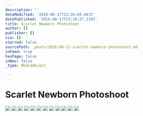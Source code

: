 ```yaml
---
description: ''
dateModified: '2016-08-17T23:26:04.447Z'
datePublished: '2016-08-17T23:30:57.234Z'
title: Scarlet Newborn Photoshoot
author: []
publisher: {}
via: {}
starred: false
sourcePath: _posts/2016-08-17-scarlet-newborn-photoshoot.md
inFeed: true
hasPage: false
inNav: false
_type: MediaObject

---
```

# Scarlet Newborn Photoshoot
![](https://the-grid-user-content.s3-us-west-2.amazonaws.com/ecec6227-f43f-4e68-a92b-6db822094886.jpg)
![](https://the-grid-user-content.s3-us-west-2.amazonaws.com/48cc3c4d-1c2d-4578-ae20-e83150b90d40.jpg)
![](https://the-grid-user-content.s3-us-west-2.amazonaws.com/e7e4dbf0-1c62-4a69-9506-09531d54495c.jpg)
![](https://the-grid-user-content.s3-us-west-2.amazonaws.com/97a0b08b-65f3-4dbd-8af5-7af83c54aca4.jpg)
![](https://the-grid-user-content.s3-us-west-2.amazonaws.com/aa450226-aa21-40c0-843a-644c9727c545.jpg)
![](https://the-grid-user-content.s3-us-west-2.amazonaws.com/cc80cabf-02f9-49a6-8b22-e44cae0dfb30.jpg)
![](https://the-grid-user-content.s3-us-west-2.amazonaws.com/af1f3d40-ad87-4fc3-ab88-f1d8af9eecc0.jpg)
![](https://the-grid-user-content.s3-us-west-2.amazonaws.com/4161a7c7-4ce0-4866-b4bf-02524fcf9e36.jpg)
![](https://the-grid-user-content.s3-us-west-2.amazonaws.com/8c41831f-14dd-430b-add7-0e085e14cbee.jpg)
![](https://the-grid-user-content.s3-us-west-2.amazonaws.com/a38445e4-9c60-4eb5-9cf7-d4ebd513cd8e.jpg)
![](https://the-grid-user-content.s3-us-west-2.amazonaws.com/12a010e2-0230-4796-a47a-b7d6a9369247.jpg)
![](https://the-grid-user-content.s3-us-west-2.amazonaws.com/f9fe7d73-b1b7-45b9-9c3c-541c35879183.jpg)